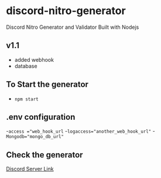 # discord-nitro-generator
Discord Nitro Generator and Validator Built with Nodejs

## v1.1

- added webhook
- database

## To Start the generator
- `npm start`

## .env configuration
-`access ="web_hook_url`
-`logaccess="another_web_hook_url"`
-`Mongodb="mongo_db_url"`

## Check the generator
[Discord Server Link](https://discord.gg/YXeJErmPZs)

